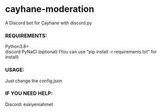 # cayhane-moderation
A Discord bot for Çayhane with discord.py

### REQUIREMENTS:
Python3.8+   
discord
PyNaCl (optional)
(You can use "pip install -r requirements.txt" for install)

### USAGE:
Just change the config.json

### IF YOU NEED HELP:
Discord: eskiyeniahmet